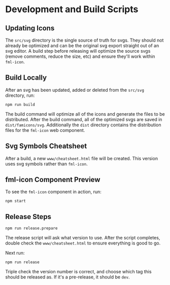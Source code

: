 # Development and Build Scripts

## Updating Icons

The `src/svg` directory is the single source of truth for svgs. They should not already be optimized and can be the original svg export straight out of an svg editor. A build step before releasing will optimize the source svgs (remove comments, reduce the size, etc) and ensure they'll work within `fml-icon`.


## Build Locally

After an svg has been updated, added or deleted from the `src/svg` directory, run:

    npm run build

The build command will optimize all of the icons and generate the files to be distributed. After the build command, all of the optimized svgs are saved in `dist/famicons/svg`. Additionally the `dist` directory contains the distribution files for the `fml-icon` web component.


## Svg Symbols Cheatsheet

After a build, a new `www/cheatsheet.html` file will be created. This version uses svg symbols rather than `fml-icon`.


## fml-icon Component Preview

To see the `fml-icon` component in action, run:

    npm start


## Release Steps

    npm run release.prepare

The release script will ask what version to use. After the script completes, double check the `www/cheatsheet.html` to ensure everything is good to go.

Next run:

    npm run release

Triple check the version number is correct, and choose which tag this should be released as. If it's a pre-release, it should be `dev`.
